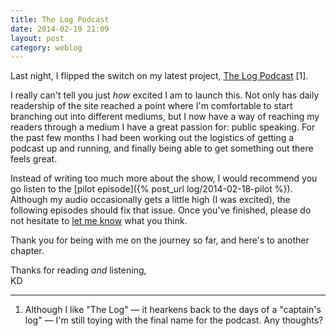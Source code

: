 ```yaml
---
title: The Log Podcast
date: 2014-02-19 21:09
layout: post
category: weblog
---
```

Last night, I flipped the switch on my latest project, [The Log Podcast](/log) [1].

I really can't tell you just _how_ excited I am to launch this. Not only has daily readership of the site reached a point where I'm comfortable to start branching out into different mediums, but I now have a way of reaching my readers through a medium I have a great passion for: public speaking. For the past few months I had been working out the logistics of getting a podcast up and running, and finally being able to get something out there feels great.

Instead of writing too much more about the show, I would recommend you go listen to the [pilot episode]({% post_url log/2014-02-18-pilot %}). Although my audio occasionally gets a little high (I was excited), the following episodes should fix that issue. Once you've finished, please do not hesitate to [let me know](/colophon) what you think.

Thank you for being with me on the journey so far, and here's to another chapter.

Thanks for reading _and_ listening,<br>
KD

---

1. Although I like "The Log" &mdash; it hearkens back to the days of a "captain's log" &mdash; I'm still toying with the final name for the podcast. Any thoughts?